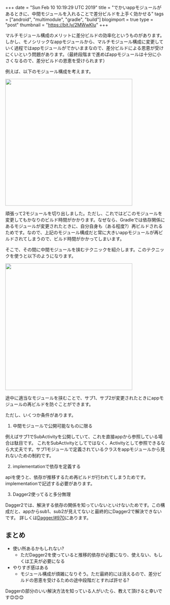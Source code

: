 +++
date = "Sun Feb 10 10:19:29 UTC 2019"
title = "でかいappモジュールがあるときに、中間モジュールを入れることで差分ビルドを上手く効かせる"
tags = ["android", "multimodule", "gradle", "build"]
blogimport = true
type = "post"
thumbnail = "https://bit.ly/2MWwKIu"
+++

マルチモジュール構成のメリットに差分ビルドの効率化というものがあります。しかし、モノシリックなappモジュールから、マルチモジュール構成に変更していく過程ではappモジュールがでかいままなので、差分ビルドによる恩恵が受けにくいという問題があります。（最終段階まで進めばappモジュールは十分に小さくなるので、差分ビルドの恩恵を受けられます）

例えば、以下のモジュール構成を考えます。

<img src="https://www.plantuml.com/plantuml/svg/SoWkIImgAStDuU8goIp9ILLusJ3boOwrBnlxdg_evk9ApiyjoCzBpIjHY7xSkEznum8OkVnnO_VZnfR4WeB7pOiUD-rutBpqSVEUnyshOnKIYnM0mYXQcxO-RfvcY4rbSMcI8QPI8nnAZRYuk81cA-Ycv9VdwTf1TAC90DKufEQb0Bq40000" width=400>

頑張って2モジュールを切り出しました。ただし、これではどこのモジュールを変更してもかなりのビルド時間がかかります。なぜなら、Gradleでは依存関係にあるモジュールが変更されたときに、自分自身も（ある程度?）再ビルドされるためです。なので、上記のモジュール構成だと常に大きいappモジュールが再ビルドされてしまうので、ビルド時間がかかってしまいます。

そこで、その間に中間モジュールを挟むテクニックを紹介します。このテクニックを使うと以下のようになります。

<img src="https://www.plantuml.com/plantuml/svg/SoWkIImgAStDuU8goIp9ILLusJ3boOwrBnlxdg_evk9ApiyjoCzBpIjHY7xSkEznum8OkVnnO_VZnfR4WeB7pOiUD-rutBpqSVEUnyshOnKIYnM0miXQGGPEcunDOMPnQHAA9KrR7pTFCyIc5AZI45Ef4GwbHbnSN41NAEYcv9VdwTf1BE82aN0Xi87e8a1z3gbvAS000G00" width=400>

途中に適当なモジュールを挟むことで、サブ1、サブ2が変更されたときにappモジュールの再ビルドを防ぐことができます。

ただし、いくつか条件があります。

1. 中間モジュールで公開可能なものに限る

例えばサブ1でSubActivityを公開していて、これを直接appから参照している場合は駄目です。
これをSubActivityとしてではなく、Activityとして参照できるなら大丈夫です。サブ1モジュールで定義されているクラスをappモジュールから見れないための制約です。

2. implementationで依存を定義する

apiを使うと、依存が推移するため再ビルドが行われてしまうためです。implementationで記述する必要があります。

3. Dagger2使ってると多分無理

Dagger2では、解決する依存の関係を知っていないといけないためです。この構成だと、appからsub1、sub2が見えてないと最終的にDagger2で解決できないです。
詳しくは[Dagger/#970](https://github.com/google/dagger/issues/970)にあります。

## まとめ

- 使い所あるかもしれない?
    - ただDagger2を使っていると推移的依存が必要になり、使えない、もしくは工夫が必要になる
- やりすぎ感はある
    - モジュール構成が煩雑になりそう。ただ最終的には消えるので、差分ビルドの恩恵を受けるための途中段階だとすれば許せる?

Daggerの部分のいい解決方法を知っている人がいたら、教えて頂けると幸いです😊😊😊
